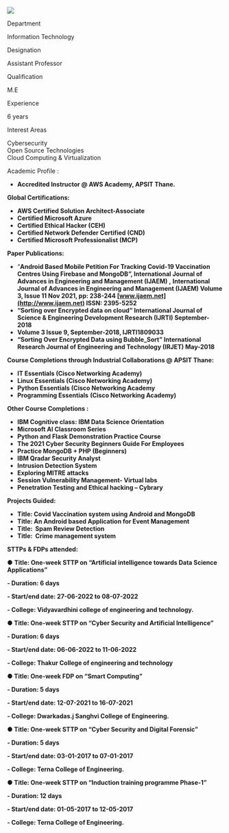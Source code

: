 [![](/sites/default/files/styles/faculty_images/public/2022-06/Sneha.png?itok=4qk6fPbE)](/sites/default/files/2022-06/Sneha.png)

Department

Information Technology

Designation

Assistant Professor

Qualification

M.E

Experience

6 years

Interest Areas

Cybersecurity  
Open Source Technologies  
Cloud Computing & Virtualization

Academic Profile :

* **Accredited Instructor @ AWS Academy, APSIT Thane.**

**Global Certifications:**

* **AWS Certified Solution Architect-Associate**
* **Certified Microsoft Azure**
* **Certified Ethical Hacker (CEH)**
* **Certified Network Defender Certified (CND)**
* **Certified Microsoft Professionalist (MCP)**

**Paper Publications:**

* “**Android Based Mobile Petition For Tracking Covid-19 Vaccination Centres Using Firebase and MongoDB”, International Journal of Advances in Engineering and Management (IJAEM) ,** **International Journal of Advances in Engineering and Management (IJAEM) Volume 3, Issue 11 Nov 2021, pp: 238-244 [www.ijaem.net](http://www.ijaem.net) ISSN: 2395-5252**
* **“Sorting over Encrypted data on cloud” International Journal of Science & Engineering Development Research (IJRTI) September-2018**
* **Volume 3 Issue 9, September-2018, IJRTI1809033**
* **“Sorting Over Encrypted Data using Bubble\_Sort” International Research Journal of Engineering and Technology (IRJET) May-2018**

**Course Completions through Industrial Collaborations @ APSIT Thane:**

* **IT Essentials (Cisco Networking Academy)**
* **Linux Essentials (Cisco Networking Academy)**
* **Python Essentials (Cisco Networking Academy**
* **Programming Essentials** **(Cisco Networking Academy)**

**Other Course Completions :**

* **IBM Cognitive class: IBM Data Science Orientation**
* **Microsoft AI Classroom Series**
* **Python and Flask Demonstration Practice Course**
* **The 2021 Cyber Security Beginners Guide For Employees**
* **Practice MongoDB + PHP (Beginners)**
* **IBM Qradar Security Analyst**
* **Intrusion Detection System**
* **Exploring MITRE attacks**
* **Session Vulnerability Management- Virtual labs**
* **Penetration Testing and Ethical hacking – Cybrary**

**Projects Guided:**

* **Title: Covid Vaccination system using Android and MongoDB**
* **Title: An Android based Application for Event Management**
* **Title:  Spam Review Detection**
* **Title:  Crime management system**

**STTPs & FDPs attended:**

● **Title: One-week STTP on “Artificial intelligence towards Data Science Applications”**

**- Duration: 6 days**

**- Start/end date: 27-06-2022 to 08-07-2022**

**- College: Vidyavardhini college of engineering and technology.**

**● Title: One-week STTP on “Cyber Security and Artificial Intelligence”**

**- Duration: 6 days**

**- Start/end date: 06-06-2022 to 11-06-2022**

**- College: Thakur College of engineering and technology**

**● Title: One-week FDP on “Smart Computing”**

**- Duration: 5 days**

**- Start/end date: 12-07-2021 to 16-07-2021**

**- College: Dwarkadas.j Sanghvi College of Engineering.**

**● Title: One-week STTP on “Cyber Security and Digital Forensic”**

**- Duration: 5 days**

**- Start/end date: 03-01-2017 to 07-01-2017**

**- College: Terna College of Engineering.**

**● Title: One-week STTP on “Induction training programme Phase-1”**

**- Duration: 12 days**

**- Start/end date: 01-05-2017 to 12-05-2017**

**- College: Terna College of Engineering.**
